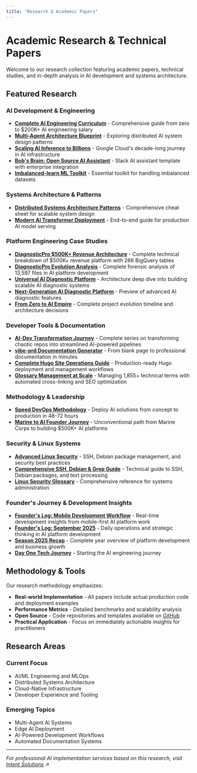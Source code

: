 ```yaml
---
title: "Research & Academic Papers"
---
```


# Academic Research & Technical Papers

Welcome to our research collection featuring academic papers, technical studies, and in-depth analysis in AI development and systems architecture.

## Featured Research

### AI Development & Engineering
- **[Complete AI Engineering Curriculum](/posts/ai-engineering-curriculum-complete/)** - Comprehensive guide from zero to $200K+ AI engineering salary
- **[Multi-Agent Architecture Blueprint](/posts/modern-multi-agent-architecture-blueprint/)** - Exploring distributed AI system design patterns
- **[Scaling AI Inference to Billions](/posts/scaling-ai-inference-billions-users/)** - Google Cloud's decade-long journey in AI infrastructure
- **[Bob's Brain: Open Source AI Assistant](/posts/bobs-brain-open-source-release/)** - Slack AI assistant template with enterprise integration
- **[Imbalanced-learn ML Toolkit](/posts/imbalanced-learn-ml-toolkit/)** - Essential toolkit for handling imbalanced datasets

### Systems Architecture & Patterns
- **[Distributed Systems Architecture Patterns](/posts/distributed-systems-architecture-patterns-cheat-sheet/)** - Comprehensive cheat sheet for scalable system design
- **[Modern AI Transformer Deployment](/posts/serving-modern-ai-transformer-deployment-guide/)** - End-to-end guide for production AI model serving

### Platform Engineering Case Studies
- **[DiagnosticPro $500K+ Revenue Architecture](/posts/diagnosticpro-500k-revenue-platform-architecture/)** - Complete technical breakdown of $500K+ revenue platform with 266 BigQuery tables
- **[DiagnosticPro Evolution Analysis](/posts/diagnosticpro-evolution-forensics/)** - Complete forensic analysis of 13,597 files in AI platform development
- **[Universal AI Diagnostic Platform](/posts/building-worlds-first-universal-ai-diagnostic-platform/)** - Architecture deep dive into building scalable AI diagnostic systems
- **[Next-Generation AI Diagnostic Platform](/posts/diagnostic-ai-platform-feature-preview/)** - Preview of advanced AI diagnostic features
- **[From Zero to AI Empire](/posts/jeremy-tech-evolution-timeline/)** - Complete project evolution timeline and architecture decisions

### Developer Tools & Documentation
- **[AI-Dev Transformation Journey](/posts/ai-dev-chaos-to-magic-complete-series/)** - Complete series on transforming chaotic repos into streamlined AI-powered pipelines
- **[vibe-prd Documentation Generator](/posts/vibe-prd-professional-documentation-generator/)** - From blank page to professional documentation in minutes
- **[Complete Hugo Site Operations Guide](/posts/complete-hugo-site-operations-guide/)** - Production-ready Hugo deployment and management workflows
- **[Glossary Management at Scale](/posts/glossary-management-at-scale-1855-terms/)** - Managing 1,855+ technical terms with automated cross-linking and SEO optimization

### Methodology & Leadership
- **[Speed DevOps Methodology](/posts/speed-devops-methodology-48-hour-deployments/)** - Deploy AI solutions from concept to production in 48-72 hours
- **[Marine to AI Founder Journey](/posts/marine-to-ai-founder-unconventional-tech-journey/)** - Unconventional path from Marine Corps to building $500K+ AI platforms

### Security & Linux Systems
- **[Advanced Linux Security](/posts/advanced-linux-security-ssh-debian-text-processing/)** - SSH, Debian package management, and security best practices
- **[Comprehensive SSH, Debian & Grep Guide](/posts/ssh-deb-grep-comprehensive-guide/)** - Technical guide to SSH, Debian packages, and text processing
- **[Linux Security Glossary](/posts/linux-security-glossary/)** - Comprehensive reference for systems administration

### Founder's Journey & Development Insights
- **[Founder's Log: Mobile Development Workflow](/posts/founders-log-mobile-dev-workflow-2025-09-18/)** - Real-time development insights from mobile-first AI platform work
- **[Founder's Log: September 2025](/posts/founders-log-2025-09-09/)** - Daily operations and strategic thinking in AI platform development
- **[Season 2025 Recap](/posts/season-2025-recap/)** - Complete year overview of platform development and business growth
- **[Day One Tech Journey](/posts/day-one-tech-journey/)** - Starting the AI engineering journey

## Methodology & Tools

Our research methodology emphasizes:
- **Real-world Implementation** - All papers include actual production code and deployment examples
- **Performance Metrics** - Detailed benchmarks and scalability analysis
- **Open Source** - Code repositories and templates available on [GitHub](https://github.com/jeremylongshore)
- **Practical Application** - Focus on immediately actionable insights for practitioners

## Research Areas

### Current Focus
- AI/ML Engineering and MLOps
- Distributed Systems Architecture
- Cloud-Native Infrastructure
- Developer Experience and Tooling

### Emerging Topics
- Multi-Agent AI Systems
- Edge AI Deployment
- AI-Powered Development Workflows
- Automated Documentation Systems

---

*For professional AI implementation services based on this research, visit [Intent Solutions](https://intentsolutions.io/) ↗*
